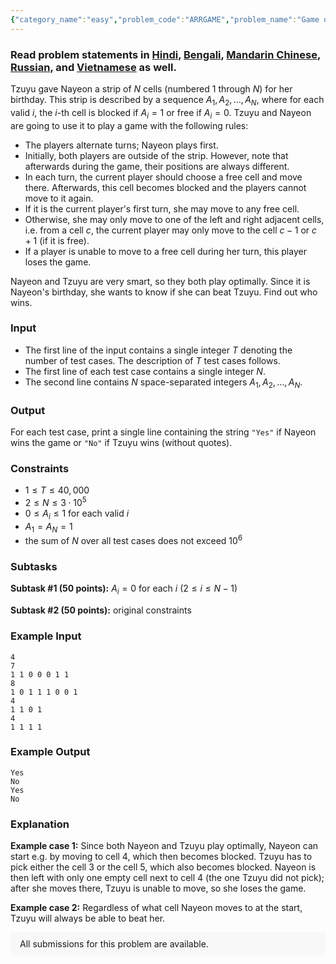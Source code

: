 ```yaml
---
{"category_name":"easy","problem_code":"ARRGAME","problem_name":"Game on a Strip","problemComponents":{"constraints":"","constraintsState":false,"subtasks":"","subtasksState":false,"inputFormat":"","inputFormatState":false,"outputFormat":"","outputFormatState":false,"sampleTestCases":{"0":{"id":1,"input":"4\r\n7\r\n1 1 0 0 0 1 1\r\n8\r\n1 0 1 1 1 0 0 1\r\n4\r\n1 1 0 1\r\n4\r\n1 1 1 1","output":"Yes\r\nNo\r\nYes\r\nNo","explanation":"**Example case 1:** Since both Nayeon and Tzuyu play optimally, Nayeon can start e.g. by moving to cell $4$, which then becomes blocked. Tzuyu has to pick either the cell $3$ or the cell $5$, which also becomes blocked. Nayeon is then left with only one empty cell next to cell $4$ (the one Tzuyu did not pick); after she moves there, Tzuyu is unable to move, so she loses the game.\r\n\r\n**Example case 2:** Regardless of what cell Nayeon moves to at the start, Tzuyu will always be able to beat her.","isDeleted":false}}},"video_editorial_url":"https://youtu.be/VKrMU4xsNgQ","languages_supported":{"0":"CPP14","1":"C","2":"JAVA","3":"PYTH 3.6","4":"CPP17","5":"PYTH","6":"PYP3","7":"CS2","8":"ADA","9":"PYPY","10":"TEXT","11":"PAS fpc","12":"NODEJS","13":"RUBY","14":"PHP","15":"GO","16":"HASK","17":"TCL","18":"PERL","19":"SCALA","20":"LUA","21":"kotlin","22":"BASH","23":"JS","24":"LISP sbcl","25":"rust","26":"PAS gpc","27":"BF","28":"CLOJ","29":"R","30":"D","31":"CAML","32":"FORT","33":"ASM","34":"swift","35":"FS","36":"WSPC","37":"LISP clisp","38":"SQL","39":"SCM guile","40":"PERL6","41":"ERL","42":"CLPS","43":"ICK","44":"NICE","45":"PRLG","46":"ICON","47":"COB","48":"SCM chicken","49":"PIKE","50":"SCM qobi","51":"ST","52":"SQLQ","53":"NEM"},"max_timelimit":1,"source_sizelimit":50000,"problem_author":"benritmico","problem_tester":"","date_added":"30-07-2020","tags":{"0":"benritmico","1":"easy","2":"game","3":"ltime87","4":"psychik"},"problem_difficulty_level":"Easy","best_tag":"Game Theory","editorial_url":"https://discuss.codechef.com/problems/ARRGAME","time":{"view_start_date":1104528600,"submit_start_date":1104528600,"visible_start_date":1104528600,"end_date":1735669800},"is_direct_submittable":false,"problemDiscussURL":"https://discuss.codechef.com/search?q=ARRGAME","is_proctored":false,"visitedContests":{},"layout":"problem"}
---
```

### Read problem statements in [Hindi](https://www.codechef.com/download/translated/LTIME87/hindi/ARRGAME.pdf), [Bengali](https://www.codechef.com/download/translated/LTIME87/bengali/ARRGAME.pdf), [Mandarin Chinese](https://www.codechef.com/download/translated/LTIME87/mandarin/ARRGAME.pdf), [Russian](https://www.codechef.com/download/translated/LTIME87/russian/ARRGAME.pdf), and [Vietnamese](https://www.codechef.com/download/translated/LTIME87/vietnamese/ARRGAME.pdf) as well.

Tzuyu gave Nayeon a strip of $N$ cells (numbered $1$ through $N$) for her birthday. This strip is described by a sequence $A_1, A_2, \ldots, A_N$, where for each valid $i$, the $i$-th cell is blocked if $A_i = 1$ or free if $A_i = 0$. Tzuyu and Nayeon are going to use it to play a game with the following rules:

- The players alternate turns; Nayeon plays first.
- Initially, both players are outside of the strip. However, note that afterwards during the game, their positions are always different.
- In each turn, the current player should choose a free cell and move there. Afterwards, this cell becomes blocked and the players cannot move to it again.
- If it is the current player's first turn, she may move to any free cell.
- Otherwise, she may only move to one of the left and right adjacent cells, i.e. from a cell $c$, the current player may only move to the cell $c-1$ or $c+1$ (if it is free).
- If a player is unable to move to a free cell during her turn, this player loses the game.

Nayeon and Tzuyu are very smart, so they both play optimally. Since it is Nayeon's birthday, she wants to know if she can beat Tzuyu. Find out who wins.

### Input
- The first line of the input contains a single integer $T$ denoting the number of test cases. The description of $T$ test cases follows.
- The first line of each test case contains a single integer $N$.
- The second line contains $N$ space-separated integers $A_1, A_2, \ldots, A_N$.

### Output
For each test case, print a single line containing the string `"Yes"` if Nayeon wins the game or `"No"` if Tzuyu wins (without quotes).

### Constraints
- $1 \le T \le 40,000$
- $2 \le N \le 3\cdot 10^5$
- $0 \le A_i \le 1$ for each valid $i$
- $A_1 = A_N = 1$
- the sum of $N$ over all test cases does not exceed $10^6$

### Subtasks
**Subtask #1 (50 points):** $A_i = 0$ for each $i$ ($2 \le i \le N-1$)

**Subtask #2 (50 points):** original constraints

### Example Input
```
4
7
1 1 0 0 0 1 1
8
1 0 1 1 1 0 0 1
4
1 1 0 1
4
1 1 1 1
```

### Example Output
```
Yes
No
Yes
No
```

### Explanation
**Example case 1:** Since both Nayeon and Tzuyu play optimally, Nayeon can start e.g. by moving to cell $4$, which then becomes blocked. Tzuyu has to pick either the cell $3$ or the cell $5$, which also becomes blocked. Nayeon is then left with only one empty cell next to cell $4$ (the one Tzuyu did not pick); after she moves there, Tzuyu is unable to move, so she loses the game.

**Example case 2:** Regardless of what cell Nayeon moves to at the start, Tzuyu will always be able to beat her.

<aside style='background: #f8f8f8;padding: 10px 15px;'><div>All submissions for this problem are available.</div></aside>